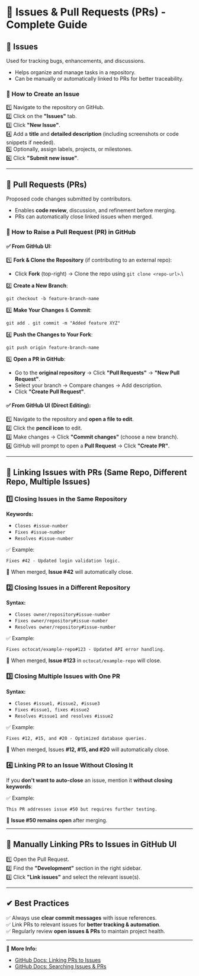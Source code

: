 📌 Issues & Pull Requests (PRs) - Complete Guide
================================================

📌 Issues
---------

Used for tracking bugs, enhancements, and discussions.

-   Helps organize and manage tasks in a repository.
-   Can be manually or automatically linked to PRs for better traceability.

### **🔹 How to Create an Issue**

1️⃣ Navigate to the repository on GitHub.\
2️⃣ Click on the **"Issues"** tab.\
3️⃣ Click **"New Issue"**.\
4️⃣ Add a **title** and **detailed description** (including screenshots or code snippets if needed).\
5️⃣ Optionally, assign labels, projects, or milestones.\
6️⃣ Click **"Submit new issue"**.

* * * * *

📌 Pull Requests (PRs)
----------------------

Proposed code changes submitted by contributors.

-   Enables **code review**, discussion, and refinement before merging.
-   PRs can automatically close linked issues when merged.

### **🔹 How to Raise a Pull Request (PR) in GitHub**

#### ✅ From GitHub UI:

1️⃣ **Fork & Clone the Repository** (if contributing to an external repo):

-   Click **Fork** (top-right) → Clone the repo using `git clone <repo-url>`.\

2️⃣ **Create a New Branch**:

`git checkout -b feature-branch-name`

3️⃣ **Make Your Changes** & **Commit**:

`git add .
git commit -m "Added feature XYZ"`

4️⃣ **Push the Changes to Your Fork**:

`git push origin feature-branch-name`

5️⃣ **Open a PR in GitHub**:

-   Go to the **original repository** → Click **"Pull Requests"** → **"New Pull Request"**.
-   Select your branch → Compare changes → Add description.
-   Click **"Create Pull Request"**.

#### ✅ From GitHub UI (Direct Editing):

1️⃣ Navigate to the repository and **open a file to edit**.\
2️⃣ Click the **pencil icon** to edit.\
3️⃣ Make changes → Click **"Commit changes"** (choose a new branch).\
4️⃣ GitHub will prompt to open a **Pull Request** → Click **"Create PR"**.

* * * * *

🔗 Linking Issues with PRs (Same Repo, Different Repo, Multiple Issues)
-----------------------------------------------------------------------

### **1️⃣ Closing Issues in the Same Repository**

**Keywords:**

-   `Closes #issue-number`
-   `Fixes #issue-number`
-   `Resolves #issue-number`

✅ Example:

`Fixes #42 - Updated login validation logic.`

🔹 When merged, **Issue #42** will automatically close.

### **2️⃣ Closing Issues in a Different Repository**

**Syntax:**

-   `Closes owner/repository#issue-number`
-   `Fixes owner/repository#issue-number`
-   `Resolves owner/repository#issue-number`

✅ Example:

`Fixes octocat/example-repo#123 - Updated API error handling.`

🔹 When merged, **Issue #123** in `octocat/example-repo` will close.

### **3️⃣ Closing Multiple Issues with One PR**

**Syntax:**

-   `Closes #issue1, #issue2, #issue3`
-   `Fixes #issue1, fixes #issue2`
-   `Resolves #issue1 and resolves #issue2`

✅ Example:

`Fixes #12, #15, and #20 - Optimized database queries.`

🔹 When merged, Issues **#12, #15, and #20** will automatically close.

### **4️⃣ Linking PR to an Issue Without Closing It**

If you **don't want to auto-close** an issue, mention it **without closing keywords**:

✅ Example:

`This PR addresses issue #50 but requires further testing.`

🔹 **Issue #50 remains open** after merging.

* * * * *

📌 Manually Linking PRs to Issues in GitHub UI
----------------------------------------------

1️⃣ Open the Pull Request.\
2️⃣ Find the **"Development"** section in the right sidebar.\
3️⃣ Click **"Link issues"** and select the relevant issue(s).

* * * * *

✔ Best Practices
----------------

✅ Always use **clear commit messages** with issue references.\
✅ Link PRs to relevant issues for **better tracking & automation**.\
✅ Regularly review **open issues & PRs** to maintain project health.

* * * * *

🔗 **More Info:**

-   [GitHub Docs: Linking PRs to Issues](https://docs.github.com/en/issues/tracking-your-work-with-issues/linking-a-pull-request-to-an-issue)
-   [GitHub Docs: Searching Issues & PRs](https://docs.github.com/en/issues/tracking-your-work-with-issues/searching-issues-and-pull-requests)
